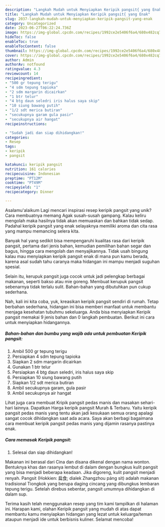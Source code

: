 ```yaml
---
description: "Langkah Mudah untuk Menyiapkan Keripik pangsit{ yang Enak"
title: "Langkah Mudah untuk Menyiapkan Keripik pangsit{ yang Enak"
slug: 2037-langkah-mudah-untuk-menyiapkan-keripik-pangsit-yang-enak
category: Uncategorized
date: 2023-06-27T06:22:24.736Z
image: https://img-global.cpcdn.com/recipes/1992ce2e5406f6a4/680x482cq70/keripik-pangsit-foto-resep-utama.jpg
hideToc: false
enableToc: true
enableTocContent: false
thumbnail: https://img-global.cpcdn.com/recipes/1992ce2e5406f6a4/680x482cq70/keripik-pangsit-foto-resep-utama.jpg
cover: https://img-global.cpcdn.com/recipes/1992ce2e5406f6a4/680x482cq70/keripik-pangsit-foto-resep-utama.jpg
author: Admin
authorAv: notfound
ratingvalue: 4.3
reviewcount: 14
recipeingredient:
- "500 gr tepung terigu"
- "4 sdm tepung tapioka"
- "2 sdm margarin dicairkan"
- "1 btr telur"
- "4 btg daun seledri iris halus saya skip"
- "10 siung bawang putih"
- "1/2 sdt merica butiran"
- "secukupnya garam gula pasir"
- "secukupnya air hangat"
recipeinstructions:

- "Sudah jadi dan siap dihidangkan!"
categories:
- Resep
tags:
- keripik
- pangsit

katakunci: keripik pangsit 
nutrition: 161 calories
recipecuisine: Indonesian
preptime: "PT12M"
cooktime: "PT49M"
recipeyield: "1"
recipecategory: Dinner

---
```



Asalamu'alaikum Lagi mencari inspirasi resep keripik pangsit yang unik? Cara membuatnya memang Agak susah-susah gampang. Kalau keliru mengolah maka hasilnya tidak akan memuaskan dan bahkan tidak sedap. Padahal keripik pangsit yang enak selayaknya memiliki aroma dan cita rasa yang mampu memancing selera kita.


Banyak hal yang sedikit bisa mempengaruhi kualitas rasa dari keripik pangsit, pertama dari jenis bahan, kemudian pemilihan bahan segar dan bagus, hingga cara mengolah dan menyajikannya. Tidak usah bingung kalau mau menyiapkan keripik pangsit enak di mana pun kamu berada, karena asal sudah tahu caranya maka hidangan ini mampu menjadi suguhan spesial.

Selain itu, kerupuk pangsit juga cocok untuk jadi pelengkap berbagai makanan, seperti bakso atau mie goreng. Membuat kerupuk pangsit sebenarnya tidak terlalu sulit. Bahan-bahan yang dibutuhkan pun cukup sederhana.


Nah, kali ini kita coba, yuk, kreasikan keripik pangsit sendiri di rumah. Tetap berbahan sederhana, hidangan ini bisa memberi manfaat untuk membantu menjaga kesehatan tubuhmu sekeluarga. Anda bisa menyiapkan Keripik pangsit memakai 9 jenis bahan dan 0 langkah pembuatan. Berikut ini cara untuk menyiapkan hidangannya.

<!--inarticleads1-->

##### Bahan-bahan dan bumbu yang wajib ada untuk pembuatan Keripik pangsit:

1. Ambil 500 gr tepung terigu
1. Persiapkan 4 sdm tepung tapioka
1. Siapkan 2 sdm margarin dicairkan
1. Gunakan 1 btr telur
1. Persiapkan 4 btg daun seledri, iris halus saya skip
1. Persiapkan 10 siung bawang putih
1. Siapkan 1/2 sdt merica butiran
1. Ambil secukupnya garam, gula pasir
1. Ambil secukupnya air hangat


Lihat juga cara membuat Kripik pangsit pedas manis dan masakan sehari-hari lainnya. Dapatkan Harga keripik pangsit Murah &amp; Terbaru. Yaitu keripik pangsit pedas manis yang tentu akan jadi kesukaan semua orang apalagi sangat cocok dihidangkan saat ada acara. Saya akan berbagi bagaimana cara membuat keripik pangsit pedas manis yang dijamin rasanya pastinya enak. 

<!--inarticleads2-->

##### Cara memasak Keripik pangsit:


1. Selesai dan siap dihidangkan!

Makanan ini berasal dari Cina dan disana dikenal dengan nama wonton. Bentuknya khas dan rasanya lembut di dalam dengan bungkus kulit pangsit yang bisa menjadi beberapa keadaan. Jika digoreng, kulit pangsit menjadi renyah. Pangsit (Hokkien: 扁食; dialek Zhangzhou páng sit) adalah makanan tradisional Tiongkok yang berupa daging cincang yang dibungkus lembaran tepung terigu. Setelah direbus sebentar, pangsit umumnya dihidangkan di dalam sup. 

Terima kasih telah menggunakan resep yang tim kami tampilkan di halaman ini. Harapan kami, olahan Keripik pangsit yang mudah di atas dapat membantu kamu menyiapkan hidangan yang lezat untuk keluarga/teman ataupun menjadi ide untuk berbisnis kuliner. Selamat mencoba!
